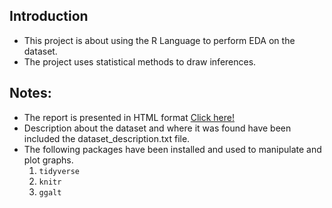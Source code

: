 ## Introduction

- This project is about using the R Language to perform EDA on the dataset.
- The project uses statistical methods to draw inferences.

## Notes:

- The report is presented in HTML format [Click here!](http://htmlpreview.github.io/?https://github.com/saikn85/EDA-EmpChurn/blob/master/Project_-_Why_Employees_are_Leaving.html)
- Description about the dataset and where it was found have been included the dataset_description.txt file.
- The following packages have been installed and used to manipulate and plot graphs.
    1. `tidyverse`
    2. `knitr`
    3. `ggalt` 